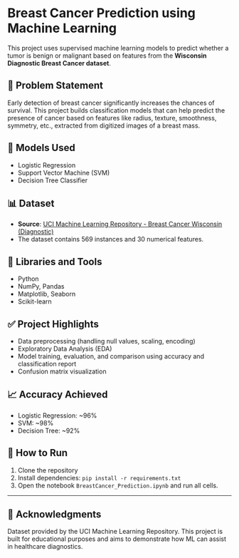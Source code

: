 # Breast Cancer Prediction using Machine Learning

This project uses supervised machine learning models to predict whether a tumor is benign or malignant based on features from the **Wisconsin Diagnostic Breast Cancer dataset**.

## 📌 Problem Statement

Early detection of breast cancer significantly increases the chances of survival. This project builds classification models that can help predict the presence of cancer based on features like radius, texture, smoothness, symmetry, etc., extracted from digitized images of a breast mass.

## 🧠 Models Used
- Logistic Regression
- Support Vector Machine (SVM)
- Decision Tree Classifier

## 📊 Dataset
- **Source**: [UCI Machine Learning Repository - Breast Cancer Wisconsin (Diagnostic)](https://archive.ics.uci.edu/ml/datasets/Breast+Cancer+Wisconsin+(Diagnostic))
- The dataset contains 569 instances and 30 numerical features.

## 🔧 Libraries and Tools
- Python
- NumPy, Pandas
- Matplotlib, Seaborn
- Scikit-learn

## ✅ Project Highlights
- Data preprocessing (handling null values, scaling, encoding)
- Exploratory Data Analysis (EDA)
- Model training, evaluation, and comparison using accuracy and classification report
- Confusion matrix visualization

## 📈 Accuracy Achieved
- Logistic Regression: ~96%
- SVM: ~98%
- Decision Tree: ~92%

## 🚀 How to Run
1. Clone the repository
2. Install dependencies: `pip install -r requirements.txt`
3. Open the notebook `BreastCancer_Prediction.ipynb` and run all cells.

---

## 🙌 Acknowledgments
Dataset provided by the UCI Machine Learning Repository. This project is built for educational purposes and aims to demonstrate how ML can assist in healthcare diagnostics.


